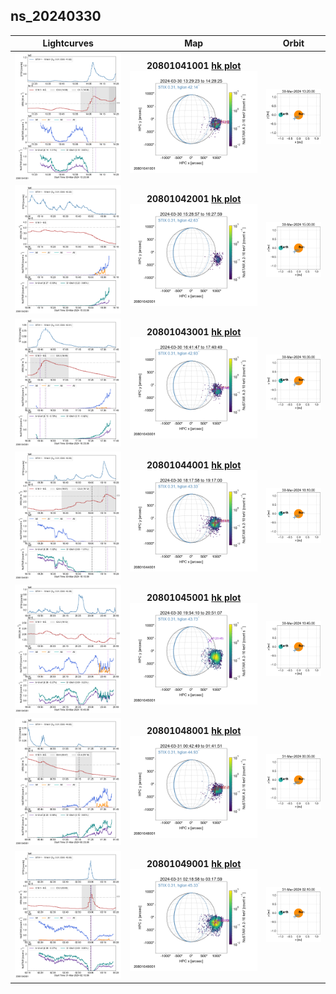 ## ns_20240330
 
|  Lightcurves |  Map | Orbit |
|:---:|:---:|:---:|
|[![](ltc_20240330_1320_20801041001_ngs.png)](ltc_20240330_1320_20801041001_ngs.png)|**20801041001 [hk plot](hkltc_20240330_1320_20801041001_ngs.png)**<br/>[![](map_20240330_1320_20801041001_ngs.png)](map_20240330_1320_20801041001_ngs.png)|[![](orbeph_20240330_1320_20801041001_ngs.png)](orbeph_20240330_1320_20801041001_ngs.png)|
|[![](ltc_20240330_1500_20801042001_ngs.png)](ltc_20240330_1500_20801042001_ngs.png)|**20801042001 [hk plot](hkltc_20240330_1500_20801042001_ngs.png)**<br/>[![](map_20240330_1500_20801042001_ngs.png)](map_20240330_1500_20801042001_ngs.png)|[![](orbeph_20240330_1500_20801042001_ngs.png)](orbeph_20240330_1500_20801042001_ngs.png)|
|[![](ltc_20240330_1635_20801043001_ngs.png)](ltc_20240330_1635_20801043001_ngs.png)|**20801043001 [hk plot](hkltc_20240330_1635_20801043001_ngs.png)**<br/>[![](map_20240330_1635_20801043001_ngs.png)](map_20240330_1635_20801043001_ngs.png)|[![](orbeph_20240330_1635_20801043001_ngs.png)](orbeph_20240330_1635_20801043001_ngs.png)|
|[![](ltc_20240330_1810_20801044001_ngs.png)](ltc_20240330_1810_20801044001_ngs.png)|**20801044001 [hk plot](hkltc_20240330_1810_20801044001_ngs.png)**<br/>[![](map_20240330_1810_20801044001_ngs.png)](map_20240330_1810_20801044001_ngs.png)|[![](orbeph_20240330_1810_20801044001_ngs.png)](orbeph_20240330_1810_20801044001_ngs.png)|
|[![](ltc_20240330_1945_20801045001_ngs.png)](ltc_20240330_1945_20801045001_ngs.png)|**20801045001 [hk plot](hkltc_20240330_1945_20801045001_ngs.png)**<br/>[![](map_20240330_1945_20801045001_ngs.png)](map_20240330_1945_20801045001_ngs.png)|[![](orbeph_20240330_1945_20801045001_ngs.png)](orbeph_20240330_1945_20801045001_ngs.png)|
|[![](ltc_20240331_0035_20801048001_ngs.png)](ltc_20240331_0035_20801048001_ngs.png)|**20801048001 [hk plot](hkltc_20240331_0035_20801048001_ngs.png)**<br/>[![](map_20240331_0035_20801048001_ngs.png)](map_20240331_0035_20801048001_ngs.png)|[![](orbeph_20240331_0035_20801048001_ngs.png)](orbeph_20240331_0035_20801048001_ngs.png)|
|[![](ltc_20240331_0210_20801049001_ngs.png)](ltc_20240331_0210_20801049001_ngs.png)|**20801049001 [hk plot](hkltc_20240331_0210_20801049001_ngs.png)**<br/>[![](map_20240331_0210_20801049001_ngs.png)](map_20240331_0210_20801049001_ngs.png)|[![](orbeph_20240331_0210_20801049001_ngs.png)](orbeph_20240331_0210_20801049001_ngs.png)|
